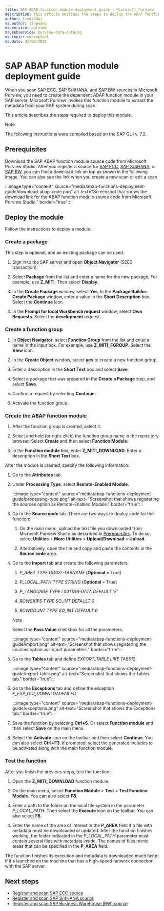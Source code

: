 ```yaml
---
title: SAP ABAP function module deployment guide - Microsoft Purview
description: This article outlines the steps to deploy the ABAP function module in your SAP server.
author: linda33wj
ms.author: jingwang
ms.service: purview
ms.subservice: purview-data-catalog
ms.topic: conceptual
ms.date: 03/05/2022
---
```


# SAP ABAP function module deployment guide

When you scan [SAP ECC](register-scan-sapecc-source.md), [SAP S/4HANA](register-scan-saps4hana-source.md), and [SAP BW](register-scan-sap-bw.md) sources in Microsoft Purview, you need to create the dependent ABAP function module in your SAP server. Microsoft Purview invokes this function module to extract the metadata from your SAP system during scan.

This article describes the steps required to deploy this module.

> [!Note]
> The following instructions were compiled based on the SAP GUI v. 7.2.

## Prerequisites

Download the SAP ABAP function module source code from Microsoft Purview Studio. After you register a source for [SAP ECC](register-scan-sapecc-source.md), [SAP S/4HANA](register-scan-saps4hana-source.md), or [SAP BW](register-scan-sap-bw.md), you can find a download link on top as shown in the following image. You can also see the link when you create a new scan or edit a scan.

:::image type="content" source="media/abap-functions-deployment-guide/download-abap-code.png" alt-text="Screenshot that shows the download link for the ABAP function module source code from Microsoft Purview Studio." border="true":::

## Deploy the module

Follow the instructions to deploy a module.

### Create a package

This step is optional, and an existing package can be used.

1. Sign in to the SAP server and open **Object Navigator** (SE80 transaction).

1. Select **Package** from the list and enter a name for the new package. For example, use **Z\_MITI**. Then select **Display**.

1. In the **Create Package** window, select **Yes**. In the **Package Builder: Create Package** window, enter a value in the **Short Description** box. Select the **Continue** icon.

1. In the **Prompt for local Workbench request** window, select **Own Requests**. Select the **development** request.

### Create a function group

1. In **Object Navigator**, select **Function Group** from the list and enter a name in the input box. For example, use **Z\_MITI\_FGROUP**. Select the **View** icon.

1. In the **Create Object** window, select **yes** to create a new function group.

1. Enter a description in the **Short Text** box and select **Save**.

1. Select a package that was prepared in the **Create a Package** step, and select **Save**.

1. Confirm a request by selecting **Continue**.

1. Activate the function group.

### Create the ABAP function module

1. After the function group is created, select it.

1. Select and hold (or right-click) the function group name in the repository browser. Select **Create** and then select **Function Module**.

1. In the **Function module** box, enter **Z_MITI_DOWNLOAD**. Enter a description in the **Short Text** box.

After the module is created, specify the following information:

1. Go to the **Attributes** tab.

1. Under **Processing Type**, select **Remote-Enabled Module**.

   :::image type="content" source="media/abap-functions-deployment-guide/processing-type.png" alt-text="Screenshot that shows registering the sources option as Remote-Enabled Module." border="true":::

1. Go to the **Source code** tab. There are two ways to deploy code for the function:

   1. On the main menu, upload the text file you downloaded from Microsoft Purview Studio as described in [Prerequisites](#prerequisites). To do so, select **Utilities** > **More Utilities** > **Upload/Download** > **Upload**.

   1. Alternatively, open the file and copy and paste the contents in the **Source code** area.

1. Go to the **Import** tab and create the following parameters:

   1.  *P\_AREA TYPE DD02L-TABNAME* (**Optional** = True)

   1.  *P\_LOCAL\_PATH TYPE STRING* (**Optional** = True)

   1.  *P\_LANGUAGE TYPE L001TAB-DATA DEFAULT \'E\'*

   1.  *ROWSKIPS TYPE SO\_INT DEFAULT 0*

   1.  *ROWCOUNT TYPE SO\_INT DEFAULT 0*

   > [!Note]
   > Select the **Pass Value** checkbox for all the parameters.

   :::image type="content" source="media/abap-functions-deployment-guide/import.png" alt-text="Screenshot that shows registering the sources option as Import parameters." border="true":::

1. Go to the **Tables** tab and define *EXPORT_TABLE LIKE TAB512*.

   :::image type="content" source="media/abap-functions-deployment-guide/export-table.png" alt-text="Screenshot that shows the Tables tab." border="true":::

1. Go to the **Exceptions** tab and define the exception *E_EXP_GUI_DOWNLOADFAILED*.

   :::image type="content" source="media/abap-functions-deployment-guide/exceptions.png" alt-text="Screenshot that shows the Exceptions tab." border="true":::

1. Save the function by selecting **Ctrl+S**. Or select **Function module** and then select **Save** on the main menu.

1. Select the **Activate** icon on the toolbar and then select **Continue**. You can also select **Ctrl+F3**. If prompted, select the generated includes to be activated along with the main function module.

### Test the function

After you finish the previous steps, test the function:

1. Open the **Z\_MITI\_DOWNLOAD** function module.

1. On the main menu, select **Function Module** > **Test** > **Test Function Module**. You can also select **F8**.

1. Enter a path to the folder on the local file system in the parameter *P\_LOCAL\_PATH*. Then select the **Execute** icon on the toolbar. You can also select **F8**.

1. Enter the name of the area of interest in the **P\_AREA** field if a file with metadata must be downloaded or updated. After the function finishes working, the folder indicated in the *P\_LOCAL\_PATH* parameter must contain several files with metadata inside. The names of files mimic areas that can be specified in the **P\_AREA** field.

The function finishes its execution and metadata is downloaded much faster if it's launched on the machine that has a high-speed network connection with the SAP server.

## Next steps

- [Register and scan SAP ECC source](register-scan-sapecc-source.md)
- [Register and scan SAP S/4HANA source](register-scan-saps4hana-source.md)
- [Register and scan SAP Business Warehouse (BW) source](register-scan-sap-bw.md)
